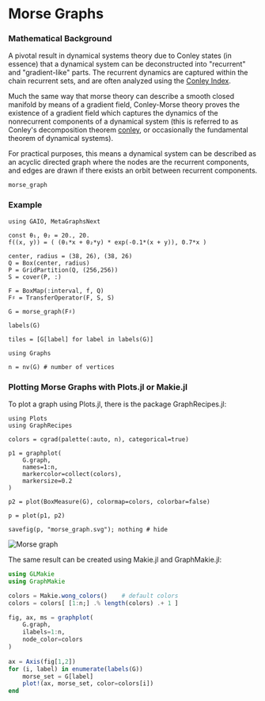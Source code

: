 # Morse Graphs

### Mathematical Background

A pivotal result in dynamical systems theory due to Conley states (in essence) that a dynamical system can be deconstructed into "recurrent" and "gradient-like" parts. The recurrent dynamics are captured within the chain recurrent sets, and are often analyzed using the [Conley Index](@ref). 

Much the same way that morse theory can describe a smooth closed manifold by means of a gradient field, Conley-Morse theory proves the existence of a gradient field which captures the dynamics of the nonrecurrent components of a dynamical system (this is referred to as Conley's decomposition theorem [conley](@cite), or occasionally the fundamental theorem of dynamical systems). 

For practical purposes, this means a dynamical system can be described as an acyclic directed graph where the nodes are the recurrent components, and edges are drawn if there exists an orbit between recurrent components. 

```@docs; canonical=false
morse_graph
```

### Example

```@repl 1
using GAIO, MetaGraphsNext

const θ₁, θ₂ = 20., 20.
f((x, y)) = ( (θ₁*x + θ₂*y) * exp(-0.1*(x + y)), 0.7*x )

center, radius = (38, 26), (38, 26)
Q = Box(center, radius)
P = GridPartition(Q, (256,256))
S = cover(P, :)

F = BoxMap(:interval, f, Q)
F♯ = TransferOperator(F, S, S)

G = morse_graph(F♯)

labels(G)

tiles = [G[label] for label in labels(G)]

using Graphs

n = nv(G) # number of vertices
```

### Plotting Morse Graphs with Plots.jl or Makie.jl

To plot a graph using Plots.jl, there is the package GraphRecipes.jl: 

```@example 1
using Plots
using GraphRecipes

colors = cgrad(palette(:auto, n), categorical=true)

p1 = graphplot(
    G.graph,
    names=1:n,
    markercolor=collect(colors),
    markersize=0.2
)

p2 = plot(BoxMeasure(G), colormap=colors, colorbar=false)

p = plot(p1, p2)

savefig(p, "morse_graph.svg"); nothing # hide
```

![Morse graph](morse_graph.svg)

The same result can be created using Makie.jl and GraphMakie.jl: 

```julia
using GLMakie
using GraphMakie

colors = Makie.wong_colors()    # default colors
colors = colors[ [1:n;] .% length(colors) .+ 1 ]

fig, ax, ms = graphplot(
    G.graph,
    ilabels=1:n,
    node_color=colors
)
    
ax = Axis(fig[1,2])
for (i, label) in enumerate(labels(G))
    morse_set = G[label]
    plot!(ax, morse_set, color=colors[i])
end
```
